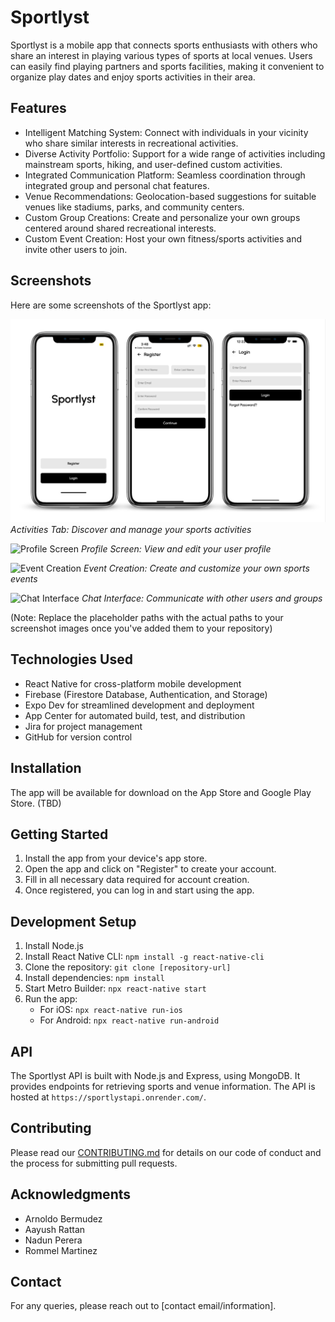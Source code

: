 # Sportlyst

Sportlyst is a mobile app that connects sports enthusiasts with others who share an interest in playing various types of sports at local venues. Users can easily find playing partners and sports facilities, making it convenient to organize play dates and enjoy sports activities in their area.

## Features

- Intelligent Matching System: Connect with individuals in your vicinity who share similar interests in recreational activities.
- Diverse Activity Portfolio: Support for a wide range of activities including mainstream sports, hiking, and user-defined custom activities.
- Integrated Communication Platform: Seamless coordination through integrated group and personal chat features.
- Venue Recommendations: Geolocation-based suggestions for suitable venues like stadiums, parks, and community centers.
- Custom Group Creations: Create and personalize your own groups centered around shared recreational interests.
- Custom Event Creation: Host your own fitness/sports activities and invite other users to join.

## Screenshots

Here are some screenshots of the Sportlyst app:

![Activities Tab](./SCR-20240705-kulp.png)
*Activities Tab: Discover and manage your sports activities*

![Profile Screen](./screenshots/profile_screen.png)
*Profile Screen: View and edit your user profile*

![Event Creation](./screenshots/event_creation.png)
*Event Creation: Create and customize your own sports events*

![Chat Interface](./screenshots/chat_interface.png)
*Chat Interface: Communicate with other users and groups*

(Note: Replace the placeholder paths with the actual paths to your screenshot images once you've added them to your repository)

## Technologies Used

- React Native for cross-platform mobile development
- Firebase (Firestore Database, Authentication, and Storage)
- Expo Dev for streamlined development and deployment
- App Center for automated build, test, and distribution
- Jira for project management
- GitHub for version control

## Installation

The app will be available for download on the App Store and Google Play Store. (TBD)

## Getting Started

1. Install the app from your device's app store.
2. Open the app and click on "Register" to create your account.
3. Fill in all necessary data required for account creation.
4. Once registered, you can log in and start using the app.

## Development Setup

1. Install Node.js
2. Install React Native CLI: `npm install -g react-native-cli`
3. Clone the repository: `git clone [repository-url]`
4. Install dependencies: `npm install`
5. Start Metro Builder: `npx react-native start`
6. Run the app:
   - For iOS: `npx react-native run-ios`
   - For Android: `npx react-native run-android`

## API

The Sportlyst API is built with Node.js and Express, using MongoDB. It provides endpoints for retrieving sports and venue information. The API is hosted at `https://sportlystapi.onrender.com/`.

## Contributing

Please read our [CONTRIBUTING.md](CONTRIBUTING.md) for details on our code of conduct and the process for submitting pull requests.

## Acknowledgments

- Arnoldo Bermudez
- Aayush Rattan
- Nadun Perera
- Rommel Martinez

## Contact

For any queries, please reach out to [contact email/information].
